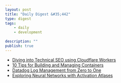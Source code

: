 ```yaml
---
layout: post
title: "Daily Digest &#35;442"
type: digest
tags: 
    - daily
    - development
    
description: ""
publish: true
---
```


- [Diving into Technical SEO using Cloudflare Workers](https://blog.cloudflare.com/diving-into-technical-seo-cloudflare-workers/)
- [10 Tips for Building and Managing Containers](https://www.weave.works/blog/10-tips-for-building-and-managing-containers)
- [Datadog Log Management from Zero to One](https://medium.com/zendesk-engineering/datadog-log-management-from-zero-to-one-3a5a5675dff9)
- [Exploring Neural Networks with Activation Atlases](https://distill.pub/2019/activation-atlas/)
